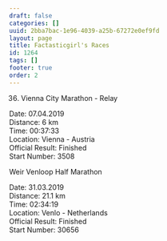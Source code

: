 ```yaml
---
draft: false
categories: []
uuid: 2bba7bac-1e96-4039-a25b-67272e0ef9fd
layout: page
title: Factasticgirl's Races
id: 1264
tags: []
footer: true
order: 2
---
```


36. Vienna City Marathon - Relay 

Date: 07.04.2019  
Distance: 6 km  
Time: 00:37:33  
Location: Vienna - Austria  
Official Result: Finished  
Start Number: 3508

 

Weir Venloop Half Marathon

Date: 31.03.2019  
Distance: 21.1 km  
Time: 02:34:19  
Location: Venlo - Netherlands  
Official Result: Finished  
Start Number: 30656

